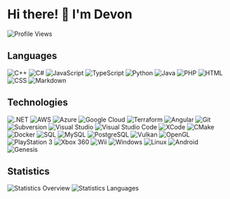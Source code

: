 # Hi there! 👋 I'm Devon

![Profile Views]

## Languages

![C++] ![C#] ![JavaScript] ![TypeScript] ![Python] ![Java] ![PHP] ![HTML] ![CSS]
![Markdown]

## Technologies
![.NET] ![AWS] ![Azure] ![Google Cloud] ![Terraform] ![Angular]  ![Git]
![Subversion] ![Visual Studio] ![Visual Studio Code] ![XCode] ![CMake] ![Docker]
![SQL] ![MySQL] ![PostgreSQL] ![Vulkan] ![OpenGL] ![PlayStation 3] ![Xbox 360]
![Wii] ![Windows] ![Linux] ![Android] ![Genesis] 

## Statistics

![Statistics Overview] ![Statistics Languages]

<!-- external links -->
[Profile Views]: https://komarev.com/ghpvc/?username=devpow112 "Profile Views"
[C++]: https://img.shields.io/badge/-C++-00599C?logo=C%2b%2b&logoColor=white "C++"
[C#]: https://img.shields.io/badge/-CSharp-239120?logo=C-Sharp&logoColor=white "C#"
[JavaScript]: https://img.shields.io/badge/-JavaScript-F7DF1E?logo=JavaScript&logoColor=black "JavaScript" 
[TypeScript]: https://img.shields.io/badge/-TypeScript-3178C6?logo=TypeScript&logoColor=white "TypeScript"
[Python]: https://img.shields.io/badge/-Python-3776AB?logo=Python&logoColor=white "Python"
[Java]: https://img.shields.io/badge/-Java-007396?logo=Java&logoColor=white "Java"
[PHP]: https://img.shields.io/badge/-PHP-777BB4?logo=PHP&logoColor=white "PHP"
[HTML]: https://img.shields.io/badge/-HTML-E34F26?logo=HTML5&logoColor=white "HTML"
[CSS]: https://img.shields.io/badge/-CSS-1572B6?logo=CSS3&logoColor=white "CSS"
[Markdown]: https://img.shields.io/badge/-Markdown-000000?logo=Markdown&logoColor=white "Markdown"
[.NET]: https://img.shields.io/badge/-.NET-512BD4?logo=.NET&logoColor=white ".NET"
[AWS]: https://img.shields.io/badge/-AWS-232F3E?logo=Amazon-AWS&logoColor=white "AWS"
[Azure]: https://img.shields.io/badge/-Azure-0089D6?logo=Microsoft-Azure&logoColor=white "Azure"
[Google Cloud]: https://img.shields.io/badge/-Google%20Cloud-4285F4?logo=Google-Cloud&logoColor=white "Google Cloud"
[Terraform]: https://img.shields.io/badge/-Terraform-623CE4?logo=Terraform&logoColor=white "Terraform"
[Git]: https://img.shields.io/badge/-Git-F05032?logo=Git&logoColor=white "Git"
[Subversion]: https://img.shields.io/badge/-Subversion-809CC9?logo=Subversion&logoColor=white "Subversion"
[Visual Studio]: https://img.shields.io/badge/-Visual%20Studio-512BD4?logo=Visual-Studio&logoColor=white "Visual Studio"
[Visual Studio Code]: https://img.shields.io/badge/-Visual%20Studio%20Code-007ACC?logo=Visual-Studio-Code&logoColor=white "Visual Studio Code"
[XCode]: https://img.shields.io/badge/-XCode-147EFB?logo=xcode&logoColor=white "XCode"
[CMake]: https://img.shields.io/badge/-CMake-064F8C?logo=CMake&logoColor=white "CMake"
[Docker]: https://img.shields.io/badge/-Docker-2496ED?logo=Docker&logoColor=white "Docker"
[SQL]: https://img.shields.io/badge/-SQL-CC2927?logo=Microsoft-SQL-Server&logoColor=white "SQL"
[MySQL]: https://img.shields.io/badge/-MySQL-4479A1?logo=MySQL&logoColor=white "MySQL"
[PostgreSQL]: https://img.shields.io/badge/-PostgreSQL-336791?logo=PostgreSQL&logoColor=white "PostgreSQL"
[Angular]: https://img.shields.io/badge/-Angular-E23237?logo=angular&logoColor=white "Angular"
[Vulkan]: https://img.shields.io/badge/-Vulkan-AC162C?logo=vulkan&logoColor=white "Vulkan"
[PlayStation 3]: https://img.shields.io/badge/-PlayStation%203-003791?logo=playstation&logoColor=white "PlayStation 3"
[Xbox 360]: https://img.shields.io/badge/-Xbox%20360-107C10?logo=xbox&logoColor=white "Xbox 360"
[Wii]: https://img.shields.io/badge/-Wii-8B8B8B?logo=wii&logoColor=white "Wii"
[Android]: https://img.shields.io/badge/-Android-3DDC84?logo=android&logoColor=white "Android"
[Windows]: https://img.shields.io/badge/-Windows-0078D6?logo=windows&logoColor=white "Windows"
[Linux]: https://img.shields.io/badge/-Linux-FCC624?logo=linux&logoColor=black "Linux"
[Genesis]: https://img.shields.io/badge/-Genesis-0089CF?logo=sega&logoColor=white "Genesis"
[OpenGL]: https://img.shields.io/badge/-OpenGL-5586A4?logo=opengl&logoColor=white "OpenGL"
[Statistics Overview]: https://github-readme-stats.vercel.app/api?username=devpow112&hide_border=true&include_all_commits=true&count_private=true&line_height=20&custom_title=Overview&theme=github_dark
[Statistics Languages]: https://github-readme-stats.vercel.app/api/top-langs/?username=devpow112&hide_border=true&layout=compact&langs_count=6&theme=github_dark
